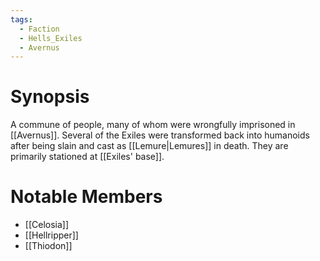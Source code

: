 ```yaml
---
tags:
  - Faction
  - Hells_Exiles
  - Avernus
---
```

# Synopsis
A commune of people, many of whom were wrongfully imprisoned in [[Avernus]]. Several of the Exiles were transformed back into humanoids after being slain and cast as [[Lemure|Lemures]] in death. They are primarily stationed at [[Exiles' base]].
# Notable Members
- [[Celosia]]
- [[Hellripper]]
- [[Thiodon]]